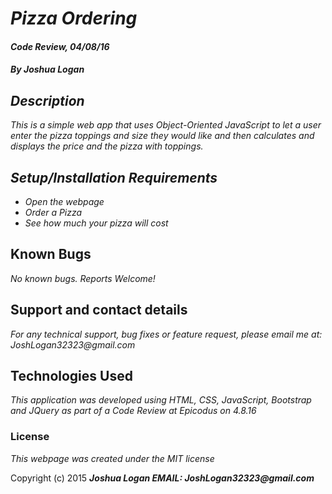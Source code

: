 # _Pizza Ordering_

#### _Code Review, 04/08/16_

#### _By Joshua Logan_

## _Description_

_This is a simple web app that uses Object-Oriented JavaScript to let a user enter the pizza toppings and size they would like and then calculates and displays the price and the pizza with toppings._

## _Setup/Installation Requirements_

* _Open the webpage_
* _Order a Pizza_
* _See how much your pizza will cost_



## Known Bugs

_No known bugs. Reports Welcome!_

## Support and contact details

_For any technical support, bug fixes or feature request, please email me at: JoshLogan32323@gmail.com_

## Technologies Used

_This application was developed using HTML, CSS, JavaScript, Bootstrap and JQuery as part of a Code Review at Epicodus on 4.8.16_

### License

*This webpage was created under the MIT license*

Copyright (c) 2015 **_Joshua Logan  EMAIL: JoshLogan32323@gmail.com_**
